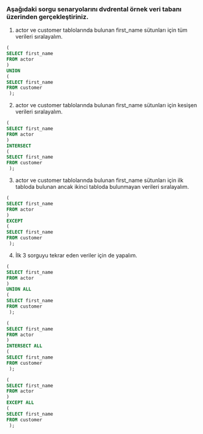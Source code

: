 ### Aşağıdaki sorgu senaryolarını dvdrental örnek veri tabanı üzerinden gerçekleştiriniz.

1. actor ve customer tablolarında bulunan first_name sütunları için tüm verileri sıralayalım.
```sql
(
SELECT first_name 
FROM actor
)
UNION
(
SELECT first_name 
FROM customer
 );
```
2. actor ve customer tablolarında bulunan first_name sütunları için kesişen verileri sıralayalım.
```sql
(
SELECT first_name 
FROM actor
)
INTERSECT
(
SELECT first_name 
FROM customer
 );
```
3. actor ve customer tablolarında bulunan first_name sütunları için ilk tabloda bulunan ancak ikinci tabloda bulunmayan verileri sıralayalım.
```sql
(
SELECT first_name 
FROM actor
)
EXCEPT
(
SELECT first_name 
FROM customer
 );
```
4. İlk 3 sorguyu tekrar eden veriler için de yapalım.
```sql
(
SELECT first_name 
FROM actor
)
UNION ALL
(
SELECT first_name 
FROM customer
 );
```
```sql
(
SELECT first_name 
FROM actor
)
INTERSECT ALL
(
SELECT first_name 
FROM customer
 );
```
```sql
(
SELECT first_name 
FROM actor
)
EXCEPT ALL
(
SELECT first_name 
FROM customer
 );
```
